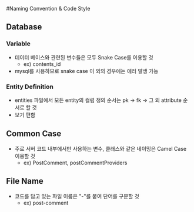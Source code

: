 #Naming Convention & Code Style

## Database
### Variable
- 데이터 베이스와 관련된 변수들은 모두 Snake Case를 이용할 것
    - ex) contents_id
-  mysql를 사용하므로 snake case 이 외의 경우에는 에러 발생 가능

### Entity Definition
- entities 파일에서 모든 entity의 컬럼 정의 순서는 pk -> fk -> 그 외 attribute 순서로 할 것
- 보기 편함


## Common Case
- 주로 서버 코드 내부에서만 사용하는 변수, 클래스와 같은 네이밍은 Camel Case 이용할 것
    - ex) PostComment, postCommentProviders

## File Name
- 코드를 담고 있는 파일 이름은 "-"를 붙여 단어를 구분할 것
    - ex) post-comment

